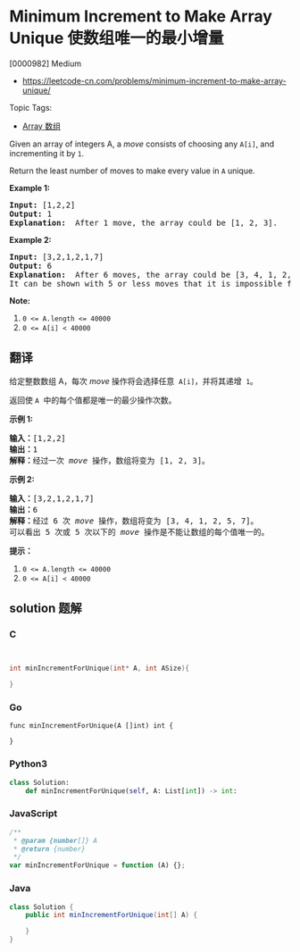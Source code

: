 # Minimum Increment to Make Array Unique 使数组唯一的最小增量

[0000982] Medium

- https://leetcode-cn.com/problems/minimum-increment-to-make-array-unique/

Topic Tags:

- [Array 数组](https://leetcode-cn.com/tag/array/)

Given an array of integers A, a _move_ consists of choosing any `A[i]`, and incrementing it by `1`.

Return the least number of moves to make every value in `A` unique.

**Example 1:**

<pre><strong>Input: </strong><span id="example-input-1-1">[1,2,2]</span>
<strong>Output: </strong><span id="example-output-1">1</span>
<strong>Explanation: </strong> After 1 move, the array could be [1, 2, 3].
</pre>

**Example 2:**

<pre><strong>Input: </strong><span id="example-input-2-1">[3,2,1,2,1,7]</span>
<strong>Output: </strong><span id="example-output-2">6</span>
<strong>Explanation: </strong> After 6 moves, the array could be [3, 4, 1, 2, 5, 7].
It can be shown with 5 or less moves that it is impossible for the array to have all unique values.
</pre>

**Note:**

1.  `0 <= A.length <= 40000`
2.  `0 <= A[i] < 40000`

## 翻译

给定整数数组 A，每次 _move_ 操作将会选择任意  `A[i]`，并将其递增  `1`。

返回使 `A`  中的每个值都是唯一的最少操作次数。

**示例 1:**

<pre><strong>输入：</strong>[1,2,2]
<strong>输出：</strong>1
<strong>解释：</strong>经过一次 <em>move</em> 操作，数组将变为 [1, 2, 3]。</pre>

**示例 2:**

<pre><strong>输入：</strong>[3,2,1,2,1,7]
<strong>输出：</strong>6
<strong>解释：</strong>经过 6 次 <em>move</em> 操作，数组将变为 [3, 4, 1, 2, 5, 7]。
可以看出 5 次或 5 次以下的 <em>move</em> 操作是不能让数组的每个值唯一的。
</pre>

**提示：**

1.  `0 <= A.length <= 40000`
2.  `0 <= A[i] < 40000`

## solution 题解

### C

```c


int minIncrementForUnique(int* A, int ASize){

}


```

### Go

```golang
func minIncrementForUnique(A []int) int {

}
```

### Python3

```python
class Solution:
    def minIncrementForUnique(self, A: List[int]) -> int:

```

### JavaScript

```javascript
/**
 * @param {number[]} A
 * @return {number}
 */
var minIncrementForUnique = function (A) {};
```

### Java

```java
class Solution {
    public int minIncrementForUnique(int[] A) {

    }
}
```
